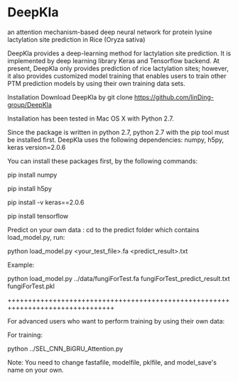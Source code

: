 # DeepKla
an attention mechanism-based deep neural network for protein lysine lactylation site prediction in Rice (Oryza sativa)

DeepKla provides a deep-learning method for lactylation site prediction. It is implemented by deep learning library Keras and Tensorflow backend. At present, DeepKla only provides prediction of rice lactylation sites; however, it also provides customized model training that enables users to train other PTM prediction models by using their own training data sets.

Installation
Download DeepKla by
git clone https://github.com/linDing-group/DeepKla

Installation has been tested in Mac OS X with Python 2.7.

Since the package is written in python 2.7, python 2.7 with the pip tool must be installed first. DeepKla uses the following dependencies: numpy, h5py, keras version=2.0.6 

You can install these packages first, by the following commands:

pip install numpy

pip install h5py

pip install -v keras==2.0.6

pip install tensorflow


Predict on your own data :
cd to the predict folder which contains load_model.py, 
run:

python load_model.py <your_test_file>.fa <predict_result>.txt <pklFile>

Example:

python load_model.py ../data/fungiForTest.fa fungiForTest_predict_result.txt fungiForTest.pkl 

++++++++++++++++++++++++++++++++++++++++++++++++++++++++++++++++++++++++++++++++

For advanced users who want to perform training by using their own data:

For training:

python ../SEL_CNN_BiGRU_Attention.py

Note: You need to change fastafile, modelfile, pklfile, and model_save's name on your own.
